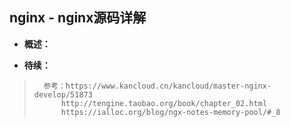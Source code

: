 ## nginx - nginx源码详解
- **概述：**
>
>
>
>
>
>
>

- **待续：**
>       参考：https://www.kancloud.cn/kancloud/master-nginx-develop/51873
>           http://tengine.taobao.org/book/chapter_02.html
>           https://ialloc.org/blog/ngx-notes-memory-pool/#_8
>
>
>
>
>
>
>
>
>
>
>
>
>
>
>
>
>
>
>
>
>
>
>
>

